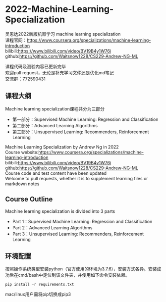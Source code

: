 # 2022-Machine-Learning-Specialization


吴恩达2022新版机器学习 machine learning specialization  
课程官网：https://www.coursera.org/specializations/machine-learning-introduction  
bilibili:https://www.bilibili.com/video/BV19B4y1W76i  
github:https://github.com/Waitsnow1228/CS229-Andrew-NG-ML 

课程代码及测验内容已更新完毕  
欢迎pull request，无论是补充学习文件还是优化md笔记  
交流群：772590431
## 课程大纲
Machine learning specialization课程共分为三部分  
- 第一部分：Supervised Machine Learning: Regression and Classification  
- 第二部分：Advanced Learning Algorithms  
- 第三部分：Unsupervised Learning: Recommenders, Reinforcement Learning   

Machine Learning Specialization by Andrew Ng in 2022  
Course website:https://www.coursera.org/specializations/machine-learning-introduction    
bilibili:https://www.bilibili.com/video/BV19B4y1W76i    
github:https://github.com/Waitsnow1228/CS229-Andrew-NG-ML  
Course code and test content have been updated  
Welcome to pull requests, whether it is to supplement learning files or markdown notes
## Course Outline
Machine learning specialization is divided into 3 parts 
- Part 1：Supervised Machine Learning: Regression and Classification  
- Part 2：Advanced Learning Algorithms  
- Part 3：Unsupervised Learning: Recommenders, Reinforcement Learning 

## 环境配置

按照操作系统类型安装python（官方使用的环境为3.7.6），安装方式各异。安装成功后在cmd/bash中定位到该文件夹，并使用如下命令安装依赖。

```text
pip install -r requirements.txt
```

mac/linux用户需将pip切换成pip3

